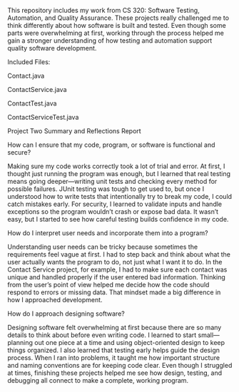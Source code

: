 This repository includes my work from CS 320: Software Testing, Automation, and Quality Assurance. These projects really challenged me to think differently about how software is built and tested. Even though some parts were overwhelming at first, working through the process helped me gain a stronger understanding of how testing and automation support quality software development.

Included Files: 

Contact.java

ContactService.java

ContactTest.java

ContactServiceTest.java

Project Two Summary and Reflections Report

How can I ensure that my code, program, or software is functional and secure?

Making sure my code works correctly took a lot of trial and error. At first, I thought just running the program was enough, but I learned that real testing means going deeper—writing unit tests and checking every method for possible failures. JUnit testing was tough to get used to, but once I understood how to write tests that intentionally try to break my code, I could catch mistakes early. For security, I learned to validate inputs and handle exceptions so the program wouldn’t crash or expose bad data. It wasn’t easy, but I started to see how careful testing builds confidence in my code.

How do I interpret user needs and incorporate them into a program?

Understanding user needs can be tricky because sometimes the requirements feel vague at first. I had to step back and think about what the user actually wants the program to do, not just what I want it to do. In the Contact Service project, for example, I had to make sure each contact was unique and handled properly if the user entered bad information. Thinking from the user’s point of view helped me decide how the code should respond to errors or missing data. That mindset made a big difference in how I approached development.

How do I approach designing software?

Designing software felt overwhelming at first because there are so many details to think about before even writing code. I learned to start small—planning out one piece at a time and using object-oriented design to keep things organized. I also learned that testing early helps guide the design process. When I ran into problems, it taught me how important structure and naming conventions are for keeping code clear. Even though I struggled at times, finishing these projects helped me see how design, testing, and debugging all connect to make a complete, working program.
